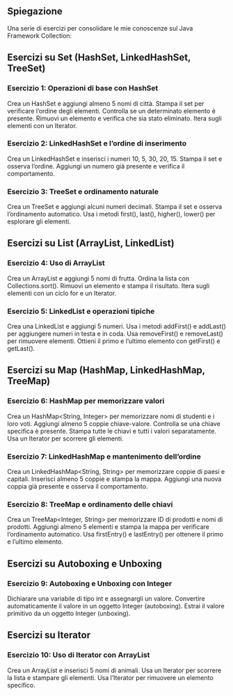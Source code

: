 ## Spiegazione

Una serie di esercizi per consolidare le mie conoscenze sul Java Framework Collection:

## Esercizi su Set (HashSet, LinkedHashSet, TreeSet)

### Esercizio 1: Operazioni di base con HashSet

Crea un HashSet<String> e aggiungi almeno 5 nomi di città.
Stampa il set per verificare l’ordine degli elementi.
Controlla se un determinato elemento è presente.
Rimuovi un elemento e verifica che sia stato eliminato.
Itera sugli elementi con un Iterator.

### Esercizio 2: LinkedHashSet e l’ordine di inserimento

Crea un LinkedHashSet<Integer> e inserisci i numeri 10, 5, 30, 20, 15.
Stampa il set e osserva l’ordine.
Aggiungi un numero già presente e verifica il comportamento.

### Esercizio 3: TreeSet e ordinamento naturale

Crea un TreeSet<Double> e aggiungi alcuni numeri decimali.
Stampa il set e osserva l’ordinamento automatico.
Usa i metodi first(), last(), higher(), lower() per esplorare gli elementi.

## Esercizi su List (ArrayList, LinkedList)

### Esercizio 4: Uso di ArrayList

Crea un ArrayList<String> e aggiungi 5 nomi di frutta.
Ordina la lista con Collections.sort().
Rimuovi un elemento e stampa il risultato.
Itera sugli elementi con un ciclo for e un Iterator.

### Esercizio 5: LinkedList e operazioni tipiche

Crea una LinkedList<Integer> e aggiungi 5 numeri.
Usa i metodi addFirst() e addLast() per aggiungere numeri in testa e in coda.
Usa removeFirst() e removeLast() per rimuovere elementi.
Ottieni il primo e l’ultimo elemento con getFirst() e getLast().

## Esercizi su Map (HashMap, LinkedHashMap, TreeMap)

### Esercizio 6: HashMap per memorizzare valori

Crea un HashMap<String, Integer> per memorizzare nomi di studenti e i loro voti.
Aggiungi almeno 5 coppie chiave-valore.
Controlla se una chiave specifica è presente.
Stampa tutte le chiavi e tutti i valori separatamente.
Usa un Iterator per scorrere gli elementi.

### Esercizio 7: LinkedHashMap e mantenimento dell’ordine

Crea un LinkedHashMap<String, String> per memorizzare coppie di paesi e capitali.
Inserisci almeno 5 coppie e stampa la mappa.
Aggiungi una nuova coppia già presente e osserva il comportamento.

### Esercizio 8: TreeMap e ordinamento delle chiavi

Crea un TreeMap<Integer, String> per memorizzare ID di prodotti e nomi di prodotti.
Aggiungi almeno 5 elementi e stampa la mappa per verificare l’ordinamento automatico.
Usa firstEntry() e lastEntry() per ottenere il primo e l’ultimo elemento.

## Esercizi su Autoboxing e Unboxing

### Esercizio 9: Autoboxing e Unboxing con Integer

Dichiarare una variabile di tipo int e assegnargli un valore.
Convertire automaticamente il valore in un oggetto Integer (autoboxing).
Estrai il valore primitivo da un oggetto Integer (unboxing).

## Esercizi su Iterator

### Esercizio 10: Uso di Iterator con ArrayList

Crea un ArrayList<String> e inserisci 5 nomi di animali.
Usa un Iterator per scorrere la lista e stampare gli elementi.
Usa l’Iterator per rimuovere un elemento specifico.
